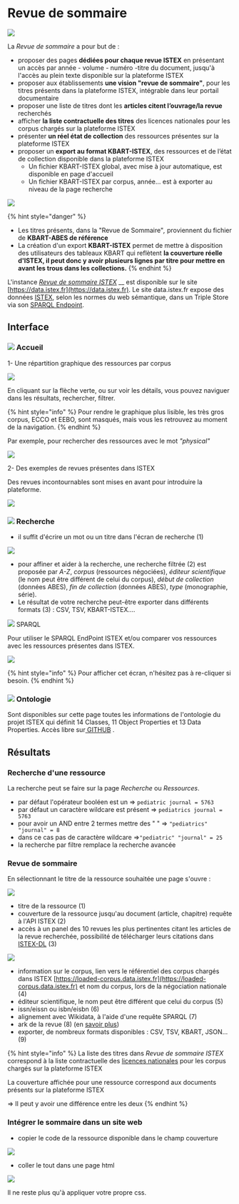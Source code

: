 # Revue de sommaire

![](<../.gitbook/assets/revue de sommaire .JPG>)



La _Revue de sommaire_ a pour but de :

* proposer des pages **dédiées pour chaque revue ISTEX** en présentant un accès par année - volume - numéro -titre du document, jusqu'à l'accès au plein texte disponible sur la plateforme ISTEX
* proposer aux établissements **une vision "revue de sommaire"**, pour les titres présents dans la plateforme ISTEX, intégrable dans leur portail documentaire
* proposer une liste de titres dont les **articles citent l’ouvrage/la revue** recherchés
* afficher **la liste contractuelle des titres** des licences nationales pour les corpus chargés sur la plateforme ISTEX
* présenter **un réel état de collection** des ressources présentes sur la plateforme ISTEX
* &#x20;proposer un **export au format KBART-ISTEX**, des ressources et de l’état de collection disponible dans la plateforme ISTEX
  * Un fichier KBART-ISTEX global, avec mise à jour automatique, est disponible en page d'accueil&#x20;
  * Un fichier KBART-ISTEX par corpus, année... est à exporter au niveau de la page recherche

&#x20;&#x20;

![](../.gitbook/assets/Kbart2RS.png)

{% hint style="danger" %}
* Les titres présents, dans la "Revue de Sommaire"_,_ proviennent du fichier de **KBART-ABES de référence**
* La création d'un export **KBART-ISTEX** permet de mettre à disposition des utilisateurs des tableaux KBART qui reflètent **la couverture réelle d'ISTEX, il peut donc y avoir plusieurs lignes par titre pour mettre en avant les trous dans les collections.**
{% endhint %}

L'instance [_Revue de sommaire ISTEX_](https://revue-sommaire.istex.fr/) \_\_ est disponible sur le site [https://data.istex.fr](https://data.istex.fr). [ ](http://data.istex.fr)Le site data.istex.fr expose des données [ISTEX](http://www.istex.fr/), selon les normes du web sémantique, dans un Triple Store via son [SPARQL Endpoint](http://data.istex.fr/triplestore/sparql).

## Interface

### ![](../.gitbook/assets/acceuil.JPG) Accueil

1- Une répartition graphique des ressources par corpus

![](../.gitbook/assets/graphcorpus.PNG)

En cliquant sur la flèche verte, ou sur voir les détails, vous pouvez naviguer dans les résultats, rechercher, filtrer.

{% hint style="info" %}
Pour rendre le graphique plus lisible, les très gros corpus, ECCO et EEBO, sont masqués, mais vous les retrouvez au moment de la navigation.
{% endhint %}

Par exemple, pour rechercher des ressources avec le mot _"physical"_

![](../.gitbook/assets/corpusphysical.PNG)

2- Des exemples de revues présentes dans ISTEX

Des revues incontournables sont mises en avant pour introduire la plateforme.

![](../.gitbook/assets/exemples-de-revues.PNG)

### ![](../.gitbook/assets/recherche.JPG) Recherche

* il suffit d'écrire un mot ou un titre dans l'écran de recherche (1)

![](../.gitbook/assets/kbartrs.JPG)

* pour affiner et aider à la recherche, une recherche filtrée (2) est proposée par _A-Z_, _corpus_ (ressources négociées), _éditeur scientifique_ (le nom peut être différent de celui du corpus), _début de collection_ (données ABES), _fin de collection_ (données ABES), _type_ (monographie, série).
*   Le résultat de votre recherche peut-être exporter dans différents formats (3) : CSV, TSV, KBART-ISTEX....





![](<../.gitbook/assets/sparql (1).JPG>) SPARQL

Pour utiliser le SPARQL EndPoint ISTEX et/ou comparer vos ressources avec les ressources présentes dans ISTEX.

![](../.gitbook/assets/sparql.JPG)

{% hint style="info" %}
Pour afficher cet écran, n'hésitez pas à re-cliquer si besoin.
{% endhint %}

### ![](../.gitbook/assets/ontologie.JPG) Ontologie

Sont disponibles sur cette page toutes les informations de l'ontologie du projet ISTEX qui définit 14 Classes, 11 Object Properties et 13 Data Properties. Accès libre sur[ GITHUB](https://github.com/istex/ontology/blob/master/istexXML.owl) .

## **Résultats**

### **Recherche d'une ressource**

La recherche peut se faire sur la page _Recherche_ ou _Ressources_.

* par défaut l'opérateur booléen est un            =>  `pediatric journal = 5763`
* par défaut un caractère wildcare est présent =>  `pediatrics journal = 5763`
* pour avoir un AND entre 2 termes mettre des "  " => `"pediatrics" "journal" = 8`
* dans ce cas pas de caractère wildcare =>`"pediatric" "journal" = 25`&#x20;
* la recherche par filtre remplace la recherche avancée&#x20;

### Revue de sommaire

En sélectionnant le titre de la ressource souhaitée une page s'ouvre :

![](../.gitbook/assets/pagers.JPG)

* titre de la ressource (1)
* couverture de la ressource jusqu'au document (article, chapitre) requête à l'API ISTEX (2)
* accès à un panel des 10 revues les plus pertinentes citant les articles de la revue recherchée, possibilité de télécharger leurs citations dans [ISTEX-DL](https://dl.istex.fr/) (3)

![](../.gitbook/assets/rsdl.JPG)

* information sur le corpus, lien vers le référentiel des corpus chargés dans ISTEX   [https://loaded-corpus.data.istex.fr](https://loaded-corpus.data.istex.fr) et nom du corpus, lors de la négociation nationale (4)
* éditeur scientifique, le nom peut être différent que celui du corpus (5)
* issn/eissn  ou  isbn/eisbn (6)
* alignement avec Wikidata, à l'aide d'une requête SPARQL (7)
* ark de la revue (8) (en [savoir plus](https://blog.istex.fr/des-ark-dans-istex/))&#x20;
* exporter, de nombreux formats disponibles :  CSV, TSV, KBART, JSON... (9)



{% hint style="info" %}
La liste des titres dans _Revue de sommaire ISTEX_ correspond à la liste contractuelle des [licences nationales](https://www.licencesnationales.fr/liste-ressources/) pour les corpus chargés sur la plateforme ISTEX

La couverture affichée pour une ressource correspond aux documents présents sur la plateforme ISTEX

\=> Il peut y avoir une différence entre les deux
{% endhint %}

### Intégrer le sommaire dans un site web

* copier le code de la ressource disponible dans le champ couverture

![](../.gitbook/assets/integration.JPG)

* coller le tout dans une page html

![](../.gitbook/assets/html-page.JPG)

Il ne reste plus qu'à appliquer votre propre css.

